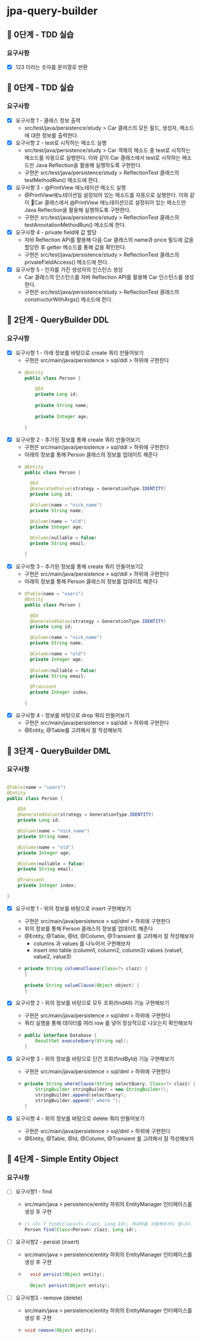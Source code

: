 # jpa-query-builder

## 🚀 0단계 - TDD 실습

### 요구사항

* [x] 123 이라는 숫자를 문자열로 반환

## 🚀 0단계 - TDD 실습

### 요구사항

* [x] 요구사항 1 - 클래스 정보 출력
    * src/test/java/persistence/study > Car 클래스의 모든 필드, 생성자, 메소드에 대한 정보를 출력한다.
* [x] 요구사항 2 - test로 시작하는 메소드 실행
    * src/test/java/persistence/study > Car 객체의 메소드 중 test로 시작하는 메소드를 자동으로 실행한다. 이와 같이 Car 클래스에서 test로 시작하는 메소드만 Java Reflection을 활용해 실행하도록 구현한다.
    * 구현은 src/test/java/persistence/study > ReflectionTest 클래스의 testMethodRun() 메소드에 한다.
* [x] 요구사항 3 - @PrintView 애노테이션 메소드 실행
    * @PrintView애노테이션일 설정되어 있는 메소드를 자동으로 실행한다. 이와 같이 Car 클래스에서 @PrintView 애노테이션으로 설정되어 있는 메소드만 Java Reflection을 활용해 실행하도록 구현한다.
    * 구현은 src/test/java/persistence/study > ReflectionTest 클래스의 testAnnotationMethodRun() 메소드에 한다.
* [x] 요구사항 4 - private field에 값 할당
    * 자바 Reflection API를 활용해 다음 Car 클래스의 name과 price 필드에 값을 할당한 후 getter 메소드를 통해 값을 확인한다.
    * 구현은 src/test/java/persistence/study > ReflectionTest 클래스의 privateFieldAccess() 메소드에 한다.
* [x] 요구사항 5 - 인자를 가진 생성자의 인스턴스 생성
    * Car 클래스의 인스턴스를 자바 Reflection API를 활용해 Car 인스턴스를 생성한다.
    * 구현은 src/test/java/persistence/study > ReflectionTest 클래스의 constructorWithArgs() 메소드에 한다.

## 🚀 2단계 - QueryBuilder DDL

### 요구사항

* [x] 요구사항 1 - 아래 정보를 바탕으로 create 쿼리 만들어보기
    * 구현은 src/main/java/persistence > sql/ddl > 하위에 구현한다
    * ```java
      @Entity
      public class Person {
      
          @Id
          private Long id;
          
          private String name;
          
          private Integer age;
      
      }
      ```
* [x] 요구사항 2 - 추가된 정보를 통해 create 쿼리 만들어보기
    * 구현은 src/main/java/persistence > sql/ddl > 하위에 구현한다
    * 아래의 정보를 통해 Person 클래스의 정보를 업데이트 해준다
    * ```java
      @Entity
      public class Person {
      
        @Id
        @GeneratedValue(strategy = GenerationType.IDENTITY)
        private Long id;
      
        @Column(name = "nick_name")
        private String name;
      
        @Column(name = "old")
        private Integer age;
          
        @Column(nullable = false)
        private String email;
      
      }
      ```
* [x] 요구사항 3 - 추가된 정보를 통해 create 쿼리 만들어보기2
    * 구현은 src/main/java/persistence > sql/ddl > 하위에 구현한다
    * 아래의 정보를 통해 Person 클래스의 정보를 업데이트 해준다
    * ```java
      @Table(name = "users")
      @Entity
      public class Person {
      
        @Id
        @GeneratedValue(strategy = GenerationType.IDENTITY)
        private Long id;
      
        @Column(name = "nick_name")
        private String name;
      
        @Column(name = "old")
        private Integer age;
          
        @Column(nullable = false)
        private String email;
      
        @Transient
        private Integer index;
      
      }
      ```
* [x] 요구사항 4 - 정보를 바탕으로 drop 쿼리 만들어보기
    * 구현은 src/main/java/persistence > sql/ddl > 하위에 구현한다
    * @Entity, @Table를 고려해서 잘 작성해보자

## 🚀 3단계 - QueryBuilder DML

### 요구사항

```java

@Table(name = "users")
@Entity
public class Person {

    @Id
    @GeneratedValue(strategy = GenerationType.IDENTITY)
    private Long id;

    @Column(name = "nick_name")
    private String name;

    @Column(name = "old")
    private Integer age;

    @Column(nullable = false)
    private String email;

    @Transient
    private Integer index;

}
```

* [x] 요구사항 1 - 위의 정보를 바탕으로 insert 구현해보기
    * 구현은 src/main/java/persistence > sql/dml > 하위에 구현한다
    * 위의 정보를 통해 Person 클래스의 정보를 업데이트 해준다
    * @Entity, @Table, @Id, @Column, @Transient 를 고려해서 잘 작성해보자
        * columns 과 values 를 나누어서 구현해보자
        * insert into table (column1, column2, column3) values (value1, value2, value3)
    * ```java
      private String columnsClause(Class<?> clazz) {
      }
    
      private String valueClause(Object object) {
      }
      ```

* [x] 요구사항 2 - 위의 정보를 바탕으로 모두 조회(findAll) 기능 구현해보기
    * 구현은 src/main/java/persistence > sql/dml > 하위에 구현한다
    * 쿼리 실행을 통해 데이터를 여러 row 를 넣어 정상적으로 나오는지 확인해보자
    * ```java
      public interface Database {
          ResultSet executeQuery(String sql);
      }
      ```

* [x] 요구사항 3 - 위의 정보를 바탕으로 단건 조회(findById) 기능 구현해보기
    * 구현은 src/main/java/persistence > sql/dml > 하위에 구현한다
    * ```java
      private String whereClause(String selectQuery, Class<?> clazz) {
          StringBuilder stringBuilder = new StringBuilder();
          stringBuilder.append(selectQuery);
          stringBuilder.append(" where ");
      }
      ```

* [x] 요구사항 4 - 위의 정보를 바탕으로 delete 쿼리 만들어보기
    * 구현은 src/main/java/persistence > sql/dml > 하위에 구현한다
    * @Entity, @Table, @Id, @Column, @Transient 를 고려해서 잘 작성해보자

## 🚀 4단계 - Simple Entity Object

### 요구사항

* [ ] 요구사항1 - find
    * src/main/java > persistence/entity 하위의 EntityManager 인터페이스를 생성 후 구현
    * ```java
      // <T> T find(Class<T> clazz, Long Id); 제네릭을 사용해보셔도 됩니다.
      Person find(Class<Person> clazz, Long id);
      ```
* [ ] 요구사항2 - persist (insert)
    * src/main/java > persistence/entity 하위의 EntityManager 인터페이스를 생성 후 구현
    * ```java
        void persist(Object entity);
        
        Object persist(Object entity);
        ```

* [ ] 요구사항3 - remove (delete)
    * src/main/java > persistence/entity 하위의 EntityManager 인터페이스를 생성 후 구현
    * ```java
      void remove(Object entity);
      ```